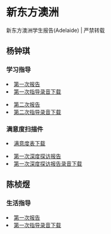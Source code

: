 # 新东方澳洲
新东方澳洲学生报告(Adelaide) | 严禁转载

## 杨钟琪
### 学习指导
<a href="https://github.com/JoeFu/xdf/blob/master/%E6%9D%A8%E9%92%9F%E7%90%AA/%E6%9D%A8%E9%92%9F%E6%A3%8B-%E5%85%B3%E7%88%B1%E8%AE%A1%E5%88%92%E5%AD%A6%E4%B9%A0%E6%8C%87%E5%AF%BC%E6%8A%A5%E5%91%8A.docx"><li>第一次报告</li></a>
<a href="https://www.dropbox.com/s/jqosmom2amrpcbl/%E6%9D%A8%E9%92%9F%E7%90%AA%E6%8C%87%E5%AF%BC.m4a?dl=0"><li>第一次指导录音下载</li></a>


<a href="https://github.com/JoeFu/xdf/blob/master/%E6%9D%A8%E9%92%9F%E7%90%AA/%E6%9D%A8%E9%92%9F%E6%A3%8B-%E5%85%B3%E7%88%B1%E8%AE%A1%E5%88%92%E5%AD%A6%E4%B9%A0%E6%8C%87%E5%AF%BC%E6%8A%A5%E5%91%8A%E7%AC%AC%E4%BA%8C%E6%AC%A1.docx"><li>第二次报告</li></a>
<a href="https://www.dropbox.com/s/358xh9sgufof8im/%E6%9D%A8%E9%92%9F%E7%90%AA%E6%8C%87%E5%AF%BC2.m4a?dl=0"><li>第二次指导录音下载</li></a>

### 满意度扫描件

<a href="https://github.com/JoeFu/xdf/blob/master/%E6%9D%A8%E9%92%9F%E7%90%AA/%E5%85%B3%E7%88%B1%E8%AE%A1%E5%88%92%E6%9C%8D%E5%8A%A1%E5%BA%A6%E6%BB%A1%E6%84%8F%E8%A1%A8_%E6%9D%A8%E9%92%9F%E6%A3%8B(Sign).pdf"><li>满意度表下载</li></a>



<a href=""><li>第一次深度探访报告</li></a>
<a href="https://www.dropbox.com/s/7ouhsubtxdta717/%E6%9D%A8%E9%92%9F%E7%90%AA%E6%8C%87%E5%AF%BC.m4a?dl=0"><li>第一次深度探访报告录音下载</li></a>

## 陈桢煜
### 生活指导
<a href=""><li>第一次报告</li></a>
<a href="https://www.dropbox.com/s/pefvgczjfnb0usd/%E9%99%88%E6%A1%A2%E7%85%9C%20%E7%AC%AC%E4%B8%80%E6%AC%A1%E6%8A%A5%E5%91%8A.m4a?dl=0"><li>第一次指导录音下载</li></a>
